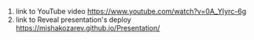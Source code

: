 1) link to YouTube video https://www.youtube.com/watch?v=0A_YIyrc-6g
2) link to Reveal presentation's deploy https://mishakozarev.github.io/Presentation/
